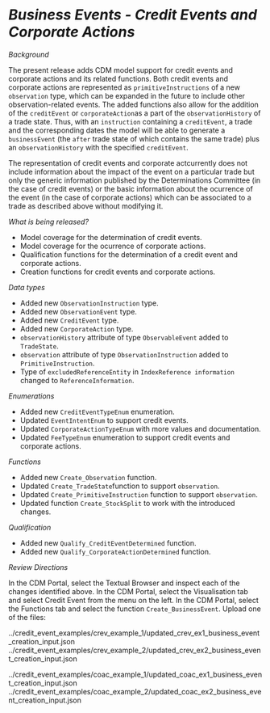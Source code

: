 # _Business Events - Credit Events and Corporate Actions_


_Background_

The present release adds CDM model support for credit events and corporate actions and its related functions. Both credit events and corporate actions are represented as `primitiveInstructions` of a new `observation` type, which can be expanded in the future to include other observation-related events.  The added functions also allow for the addition of the `creditEvent` or `corporateAction`as a part of the `observationHistory` of a trade state. Thus, with an `instruction` containing a `creditEvent`, a trade and the corresponding dates the model will be able to generate a `businessEvent` (the `after` trade state of which contains the same trade) plus an `observationHistory` with the specified `creditEvent`.

The representation of credit events and corporate actcurrently does not include information about the impact of the event on a particular trade but only the generic information published by the Determinations Committee (in the case of credit events) or the basic information about the ocurrence of the event (in the case of corporate actions) which can be associated to a trade as described above without modifying it.

_What is being released?_

- Model coverage for the determination of credit events.
- Model coverage for the ocurrence of corporate actions.
- Qualification functions for the determination of a credit event and corporate actions.
- Creation functions for credit events and corporate actions.

_Data types_

- Added new `ObservationInstruction` type.
- Added new `ObservationEvent` type.
- Added new `CreditEvent` type.
- Added new `CorporateAction` type.
- `observationHistory` attribute of type `ObservableEvent` added to `TradeState`.
- `observation` attribute of type `ObservationInstruction` added to `PrimitiveInstruction`.
- Type of `excludedReferenceEntity` in `IndexReference information` changed to `ReferenceInformation`.

_Enumerations_

- Added new `CreditEventTypeEnum` enumeration.
- Updated `EventIntentEnum` to support credit events.
- Updated `CorporateActionTypeEnum` with more values and documentation.
- Updated `FeeTypeEnum` enumeration to support credit events and corporate actions.


_Functions_

- Added new `Create_Observation` function.
- Updated `Create_TradeState`function to support `observation`.
- Updated `Create_PrimitiveInstruction` function to support `observation`.
- Updated function `Create_StockSplit` to work with the introduced changes.

_Qualification_

- Added new `Qualify_CreditEventDetermined` function.
- Added new `Qualify_CorporateActionDetermined` function.

_Review Directions_

In the CDM Portal, select the Textual Browser and inspect each of the changes identified above. In the CDM Portal, select the Visualisation tab and select Credit Event from the menu on the left. In the CDM Portal, select the Functions tab and select the function `Create_BusinessEvent`.
Upload one of the files:

../credit_event_examples/crev_example_1/updated_crev_ex1_business_event_creation_input.json
../credit_event_examples/crev_example_2/updated_crev_ex2_business_event_creation_input.json

../credit_event_examples/coac_example_1/updated_coac_ex1_business_event_creation_input.json
../credit_event_examples/coac_example_2/updated_coac_ex2_business_event_creation_input.json